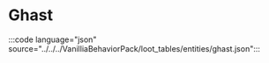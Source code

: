 # Ghast

:::code language="json" source="../../../VanilliaBehaviorPack/loot_tables/entities/ghast.json":::